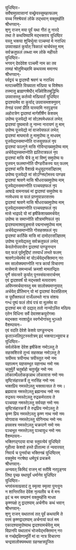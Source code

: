युधिष्ठिरः-  
सर्वेषामुपवासानां यच्छ्रेयस्सुमहत्फलम्  
यच्च निश्श्रेयसं लोके तद्भवान् वक्तुमर्हति  
श्रीभगवान्-  
शृणु राजन् मया पूर्वं यथा गीतं तु नारदे  
तथा ते कथयिष्यामि मद्भक्ताय युधिष्ठिर  
यस्तु भक्त्या शुचिर्भूत्वा पञ्चम्यां मे नराधिप  
उपवासव्रतं कुर्यात् त्रिकालं चार्चयंस्तु माम्  
सर्वक्रतुफलं लब्ध्वा मम लोके महीयते  
युधिष्ठिरः-  
भगवन् देवदेवेश पञ्चमी नाम का तव  
तामहं श्रोतुमिच्छामि कथयस्व ममानघ  
श्रीभगवान्-  
पर्वद्वयं च द्वादश्यौ श्रवणं च नराधिप  
मत्पञ्चमीति विख्याता मत्प्रिया च विशेषतः  
तस्मात्तु ब्राह्मणश्रेष्ठैर् मन्निवेशितबुद्धिभिः  
उपवासस्तु कर्तव्यो मत्प्रियार्तं युधिष्ठिर  
द्वादश्यामेव वा कुर्याद् उपवासमशक्नुवन्  
तेनाहं परमां प्रीति यास्यामि नरपुङ्गव  
अहोरात्रेण द्वादश्यां मार्गशीर्षेण केशवम्  
उपोष्य पूजयेद्यो मां सोऽश्वमेधफलं लभेत्  
द्वादश्यां पुष्यमासे तु नाम्ना नारायणं तु माम्  
उपोष्य पूजयेद्यो मां वाजपेयफलं लभेत्  
द्वादश्यां माघमासे तु मामुपोष्य तु माधवम्  
पूजयेद्यस्समाप्नोति राजसूयफलं नृप  
द्वादश्यां फाल्गुने मासि गोविन्दाख्यमुपोष्य माम्  
अर्चयेद्यस्समाप्नोति ह्यतिरात्रफलं नृप  
द्वादश्यां मासि चैत्रे तु मां विष्णुं समुपोष्य यः  
पूजयन् फलमाप्नोति पौण्डरीकस्य यत् फलम्  
द्वादश्यां मासि वैशाखे मधुसूदनसञ्ज्ञितम्  
उपोष्य पूजयेद्यो मां सोऽग्निष्टोमस्य पाण्डव  
द्वादश्यां श्रावणे मासि श्रीधराख्यमुपोष्य माम्  
पूजयेद्यस्समाप्नोति पञ्चयज्ञफलं नृप  
आषाढे वामनाख्यं मां द्वादश्यां समुपोष्य यः  
नरमेधस्य स फलं प्राप्नुयान्नरसत्तमः  
द्वादश्यां श्रावणे मासि श्रीधराख्यमुपोष्य माम्  
पूजयेद्यस्समाप्नोति पञ्चयज्ञफलं नृप  
मासे भाद्रपदे यो मां हृषीकेशाख्यमर्चयेत्  
उपोष्य स समाप्नोति सौत्रामणिफलं नृप  
द्वादश्यामाश्वयुङ्मासे पद्मनाभमुपोष्य माम्  
अर्चयेद्यस्समाप्नोति गोसहस्रफलं नृप  
द्वादश्यां कार्तिके मासि मां दामोदरसञ्ज्ञितम्  
उपोष्य पूजयेद्यस्तु सर्वक्रतुफलं लभेत्  
केवलेनोपवासेन द्वादश्यां पाण्डुनन्दन  
यत् फलं पूर्वमुद्दिष्टं तस्यार्धं लभते फलम्  
श्रावणेऽप्येवमेवं मां योऽर्चयेद्भक्तिमान् नरः  
मम सालोक्यमाप्नोति नात्र कार्या विचारणा  
मासेमासे समभ्यर्च्य क्रमशो मामतन्द्रितः  
पूर्णे संवत्सरे कुर्यात् पुनस्संवत्सरार्चनम्  
एवं द्वादशवर्षं यो मद्भक्तो मत्परायणः  
अविघ्नमर्चयानस्तु मम सालोक्यमाप्नुयात्  
अर्चयेत् प्रीतिमान् यो मां द्वादश्यां वेदसंहिताम्  
स पूर्वोक्तफलं राजँल्लभते नात्र संशयः  
गन्धं पुष्पं फलं तोयं पत्रं वा मूलमेव वा  
द्वादश्यां मम यो दद्यात् ततो नान्योऽस्ति मत्प्रियः  
एतेन विधिना सर्वे देवाश्शक्रपुरोगमाः  
मद्भक्ता नरशार्दूल स्वर्गभोगांस्तु भुञ्जते  
वैशम्पायनः-  
एवं वदति देवेशे केशवे पाण्डुनन्दनः  
कृताञ्जलिपुटस्स्तोत्रम् इदं भक्त्याऽभ्युवाच ह  
युधिष्ठिरः-  
सर्वलोकेश देवेश हृषीकेश नमोऽस्तु ते  
सहस्रशिरसे तुभ्यं सहस्राक्ष नमोऽस्तु ते  
त्रयीमय त्रयीनाथ त्रयीस्तुत नमो नमः  
यज्ञात्मन् यज्ञसम्भूत यज्ञनाथ नमो नमः  
चतुर्मूर्ते चतुर्बाहो चतुर्व्यूह नमो नमः  
लोकात्मँल्लोककृन्नाथ लोकावास नमो नमः  
सृष्टिसंहारकर्त्रे तु नरसिंह नमो नमः  
भक्तप्रिय नमस्तेऽस्तु भक्तवत्सल ते नमः।  
ब्रह्मवास नमस्तेऽस्तु ब्रह्मनाथ नमो नमः  
रुद्ररूप नमस्तेऽस्तु रुद्रकर्मरताय ते  
पञ्चयज्ञ नमस्तेऽस्तु सर्वयज्ञ नमो नमः  
सृष्टिसंहारकर्त्रे ते रुद्रप्रिय नमोऽस्तु ते  
कृष्ण प्रिय नमस्तेऽस्तु कृष्ण नाथ नमो नमः  
योगावास नमस्तेऽस्तु योगिनाथ नमो नमः  
हयवक्त्र नमस्तेऽस्तु चक्रपाणे नमो नमः  
पञ्चभूत नमस्तेऽस्तु पञ्चायुध नमो नमः  
वैशम्पायनः-  
भक्तिगद्गदया वाचा स्तुवत्येवं युधिष्ठिरे  
गृहीत्वा केशवो हस्ते प्रीतात्मा तं न्यवारयत्  
निवार्य च पुनर्वाचा भक्तिनम्रं युधिष्ठिरम्  
वक्तुमेव नरश्रेष्ठ धर्मपूत्रं प्रचक्रमे  
श्रीभगवान्-  
अन्यवत् किमिदं राजन् मां स्तौषि नरपुङ्गव  
तिष्ठ पृच्छ यथापूर्वं धर्मानेव युधिष्ठिर  
युधिष्ठिरः-  
भगवंस्त्वत्प्रसादं तु स्मृत्वा स्मृत्वा पुनःपुनः  
न शान्तिरस्ति देवेश नृत्यतीव च मे मनः  
इदं च मम सम्प्रश्नं वक्तुमर्हसि माधव  
कृष्णपक्षे तु द्वादश्याम् अर्चनीयः कथं भवान्  
श्रीभगवान्-  
शृणु राजन् यथातत्त्वं तत् पूर्वं कथयामि ते  
परमं कृष्णद्वादश्याम् अर्चनायां फलं मम  
एकादश्यामुपोष्याथ द्वादश्यामर्चयेत्तु माम्  
विप्रानपि यथालाभं भोजयेद्भक्तिमान् नरः  
स गच्छेद्दक्षिणामूर्तिं मां वा नात्र विचारणा  
चन्द्रसालोक्यमथवा ग्रहनक्षत्रपूजितः  
